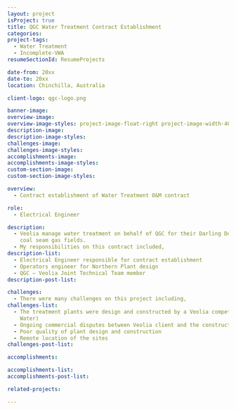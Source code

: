 ```yaml
---
layout: project
isProject: true
title: QGC Water Treatment Contract Establishment
categories:
project-tags:
  - Water Treatment
  - Incomplete-VWA
resumeSectionId: ResumeProjects

date-from: 20xx
date-to: 20xx
location: Chinchilla, Australia

client-logo: qgc-logo.png

banner-image:
overview-image:
overview-image-styles: project-image-float-right project-image-width-40
description-image:
description-image-styles:
challenges-image:
challenges-image-styles:
accomplishments-image:
accomplishments-image-styles:
custom-section-image:
custom-section-image-styles:

overview:
  - Contract establishment of Water Treatment O&M contract

role:
  - Electrical Engineer

description:
  - Veolia manage water treatment on behalf of QGC for their Darling Downs
    coal seam gas fields.
  - My responsibilities on this contract included,
description-list:
  - Electrical Engineer responsible for contract establishment
  - Operators engineer for Northern Plant design
  - QGC – Veolia Joint Technical Team member
description-post-list:

challenges:
  - There were many challenges on this project including,
challenges-list:    
  - The treatment plants were design and constructed by a Veolia competitor (GE
    Water)
  - Ongoing commercial disputes between Veolia client and the constructor
  - Poor quality of plant design and construction
  - Remote location of the sites
challenges-post-list:    

accomplishments:

accomplishments-list:    
accomplishments-post-list:    

related-projects:

---
```

